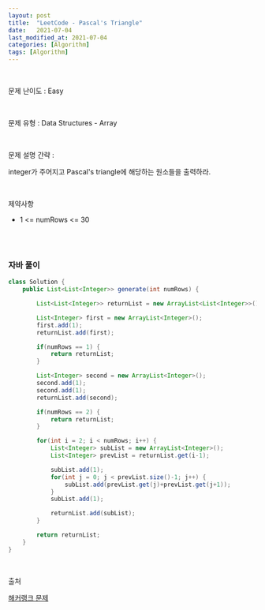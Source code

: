 ```yaml
---
layout: post
title:  "LeetCode - Pascal's Triangle"
date:   2021-07-04
last_modified_at: 2021-07-04
categories: [Algorithm]
tags: [Algorithm]
---
```


<br/>

문제 난이도 : Easy

<br/>

문제 유형 : Data Structures - Array

<br/>

문제 설명 간략 :    

integer가 주어지고 Pascal's triangle에 해당하는 원소들을 출력하라. 


<br/>

제약사항

- 1 <= numRows <= 30

<br/>
   

<br/>

### 자바 풀이

```java
class Solution {
    public List<List<Integer>> generate(int numRows) {

        List<List<Integer>> returnList = new ArrayList<List<Integer>>();

        List<Integer> first = new ArrayList<Integer>();
        first.add(1);
        returnList.add(first);

        if(numRows == 1) {
            return returnList;
        }

        List<Integer> second = new ArrayList<Integer>();
        second.add(1);
        second.add(1);
        returnList.add(second);

        if(numRows == 2) {
            return returnList;
        }

        for(int i = 2; i < numRows; i++) {
            List<Integer> subList = new ArrayList<Integer>();
            List<Integer> prevList = returnList.get(i-1);

            subList.add(1);
            for(int j = 0; j < prevList.size()-1; j++) {
                subList.add(prevList.get(j)+prevList.get(j+1));
            }
            subList.add(1);

            returnList.add(subList);
        }

        return returnList;
    }
}


```

<br/>

출처

[해커랭크 문제](https://leetcode.com/explore/learn/card/array-and-string/202/introduction-to-2d-array/1170/)